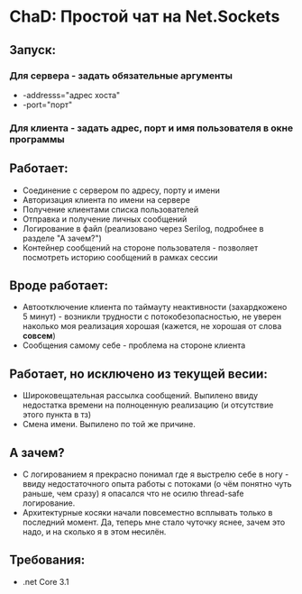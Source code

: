 # ChaD: Простой чат на Net.Sockets


## Запуск:
### **Для сервера** - задать обязательные аргументы
* -addresss="адрес хоста"
* -port="порт"
### **Для клиента** - задать адрес, порт и имя пользователя в окне программы


## Работает:
* Соединение с сервером по адресу, порту и имени
* Авторизация клиента по имени на сервере
* Получение клиентами списка пользователей
* Отправка и получение личных сообщений
* Логирование в файл (реализовано через Serilog, подробнее в разделе "А зачем?")
* Контейнер сообщений на стороне пользователя - позволяет посмотреть историю сообщений в рамках сессии

## Вроде работает:
* Автоотключение клиента по таймауту неактивности (захардкожено 5 минут) - возникли трудности с потокобезопасностью, не уверен наколько моя реализация хорошая (кажется, не хорошая от слова **совсем**)
* Сообщения самому себе - проблема на стороне клиента

## Работает, но исключено из текущей весии:
* Широковещательная рассылка сообщений. Выпилено ввиду недостатка времени на полноценную реализацию (и отсутствие этого пункта в тз)
* Смена имени. Выпилено по той же причине.

## А зачем?
* С логированием я прекрасно понимал где я выстрелю себе в ногу - ввиду недостаточного опыта работы с потоками (о чём понятно чуть раньше, чем сразу) я опасался что не осилю thread-safe логирование.
* Архитектурные косяки начали повсеместно всплывать только в последний момент. Да, теперь мне стало чуточку яснее, зачем это надо, и на сколько я в этом ~~не~~силён.

## Требования:
* .net Core 3.1

